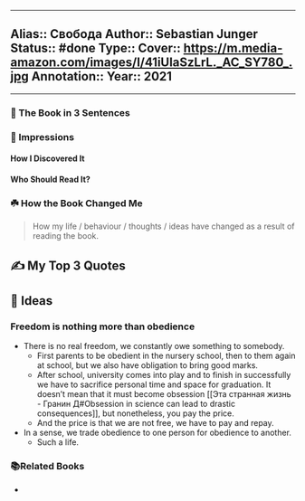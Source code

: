 
---
Alias:: Свобода
Author:: Sebastian Junger
Status:: #done 
Type:: 
Cover:: https://m.media-amazon.com/images/I/41iUIaSzLrL._AC_SY780_.jpg
Annotation:: 
Year:: 2021
---

---

### 🚀 The Book in 3 Sentences

### 🎨 Impressions

#### How I Discovered It

#### Who Should Read It?

### ☘️ How the Book Changed Me

> How my life / behaviour / thoughts / ideas have changed as a result of reading the book.

## ✍️ My Top 3 Quotes

## 📒 Ideas
### Freedom is nothing more than obedience
- There is no real freedom, we constantly owe something to somebody.
	- First parents to be obedient in the nursery school, then to them again at school, but we also have obligation to bring good marks.
	- After school, university comes into play and to finish in successfully we have to sacrifice personal time and space for graduation. It doesn’t mean that it must become obsession [[Эта странная жизнь - Гранин Д#Obsession in science can lead to drastic consequences]], but nonetheless, you pay the price.
	- And the price is that we are not free, we have to pay and repay.
- In a sense, we trade obedience to one person for obedience to another. 
	- Such a life.

### 📚Related Books
-
